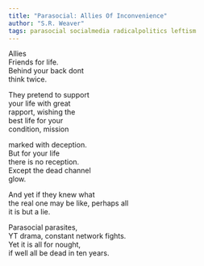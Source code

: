 ```yaml
---
title: "Parasocial: Allies Of Inconvenience"
author: "S.R. Weaver"
tags: parasocial socialmedia radicalpolitics leftism
---
```

Allies<br />
Friends for life.<br />
Behind your back dont<br />
think twice.

They pretend to support<br />
your life with great<br />
rapport, wishing the<br />
best life for your<br />
condition, mission

marked with deception.<br />
But for your life<br />
there is no reception.<br />
Except the dead channel<br />
glow.

And yet if they knew what<br />
the real one may be like, perhaps all<br />
it is but a lie.

Parasocial parasites,<br />
YT drama, constant network fights.<br />
Yet it is all for nought,<br />
if well all be dead in ten years.
